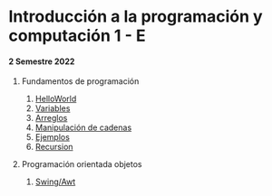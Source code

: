 # Introducción a la programación y computación 1 - E
#### 2 Semestre 2022

1. Fundamentos de programación
   1. [HelloWorld](./unidadDos/HelloWorld.java)
   2. [Variables](./unidadDos/Variable.java)
   4. [Arreglos](./unidadDos/Arreglo.java)
   5. [Manipulación de cadenas](./unidadDos/Cadena.java)
   6. [Ejemplos](./unidadDos/ejemplo/sesionDos)
   7. [Recursion](./unidadDos/Recursion.java)

2. Programación orientada objetos
   1. [Swing/Awt](./unidadTres/proyecto1/)
